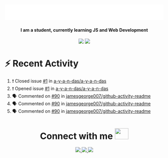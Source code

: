 
<a></a>
<div align="center">
	<br>
	<a href="https://github.com/a-y-a-n-das">
		 <img src="https://raw.githubusercontent.com/a-y-a-n-das/a-y-a-n-das/main/.github/workflows/hi.svg">
	</a>
	<br>
</div>


<h4 align="center">I am a student, currently learning JS and Web Development<h4>


<p align="center">
  <img width="48%" src="https://github-readme-stats.vercel.app/api?username=a-y-a-n-das&show_icons=true&theme=radical">
  <img width="51%" src="https://github-readme-streak-stats.herokuapp.com/?user=a-y-a-n-das&theme=radical">
</p>






# :zap: Recent Activity

<!--START_SECTION:activity-->
1. ❗️ Closed issue [#1](https://github.com/a-y-a-n-das/a-y-a-n-das/issues/1) in [a-y-a-n-das/a-y-a-n-das](https://github.com/a-y-a-n-das/a-y-a-n-das)
2. ❗️ Opened issue [#1](https://github.com/a-y-a-n-das/a-y-a-n-das/issues/1) in [a-y-a-n-das/a-y-a-n-das](https://github.com/a-y-a-n-das/a-y-a-n-das)
3. 🗣 Commented on [#90](https://github.com/jamesgeorge007/github-activity-readme/issues/90) in [jamesgeorge007/github-activity-readme](https://github.com/jamesgeorge007/github-activity-readme)
4. 🗣 Commented on [#90](https://github.com/jamesgeorge007/github-activity-readme/issues/90) in [jamesgeorge007/github-activity-readme](https://github.com/jamesgeorge007/github-activity-readme)
5. 🗣 Commented on [#90](https://github.com/jamesgeorge007/github-activity-readme/issues/90) in [jamesgeorge007/github-activity-readme](https://github.com/jamesgeorge007/github-activity-readme)
<!--END_SECTION:activity-->


<h1 align="center"> Connect with me <img src="https://media.tenor.com/6ph1w40DrykAAAAj/handshake-joypixels.gif" height="35" width="43"></h1>
<p align="center">
<a href="https://ayan-das.hashnode.dev" target="_blank" rel="noreferrer"><img src="https://img.shields.io/badge/Hashnode-2962FF.svg?style=for-the-badge&logo=Hashnode&logoColor=white"/> </a> 
<a href="https://www.twitter.com/ayan_das_" target="_blank" rel="noreferrer"><img src="https://img.shields.io/badge/Twitter-1DA1F2.svg?style=for-the-badge&logo=Twitter&logoColor=white"/> </a>
<a href="https://www.linkedin.com/in/ayan-das-5b1738267" target="_blank" rel="noreferrer"><img src="https://img.shields.io/badge/LinkedIn-0A66C2.svg?style=for-the-badge&logo=LinkedIn&logoColor=white"/> </a> 
</p>














